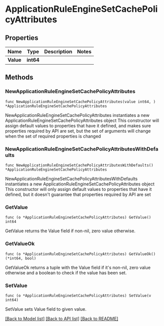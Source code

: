# ApplicationRuleEngineSetCachePolicyAttributes

## Properties

Name | Type | Description | Notes
------------ | ------------- | ------------- | -------------
**Value** | **int64** |  | 

## Methods

### NewApplicationRuleEngineSetCachePolicyAttributes

`func NewApplicationRuleEngineSetCachePolicyAttributes(value int64, ) *ApplicationRuleEngineSetCachePolicyAttributes`

NewApplicationRuleEngineSetCachePolicyAttributes instantiates a new ApplicationRuleEngineSetCachePolicyAttributes object
This constructor will assign default values to properties that have it defined,
and makes sure properties required by API are set, but the set of arguments
will change when the set of required properties is changed

### NewApplicationRuleEngineSetCachePolicyAttributesWithDefaults

`func NewApplicationRuleEngineSetCachePolicyAttributesWithDefaults() *ApplicationRuleEngineSetCachePolicyAttributes`

NewApplicationRuleEngineSetCachePolicyAttributesWithDefaults instantiates a new ApplicationRuleEngineSetCachePolicyAttributes object
This constructor will only assign default values to properties that have it defined,
but it doesn't guarantee that properties required by API are set

### GetValue

`func (o *ApplicationRuleEngineSetCachePolicyAttributes) GetValue() int64`

GetValue returns the Value field if non-nil, zero value otherwise.

### GetValueOk

`func (o *ApplicationRuleEngineSetCachePolicyAttributes) GetValueOk() (*int64, bool)`

GetValueOk returns a tuple with the Value field if it's non-nil, zero value otherwise
and a boolean to check if the value has been set.

### SetValue

`func (o *ApplicationRuleEngineSetCachePolicyAttributes) SetValue(v int64)`

SetValue sets Value field to given value.



[[Back to Model list]](../README.md#documentation-for-models) [[Back to API list]](../README.md#documentation-for-api-endpoints) [[Back to README]](../README.md)


